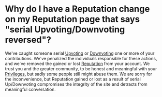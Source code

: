 # Why do I have a Reputation change on my Reputation page that says "serial Upvoting/Downvoting reversed"? #
We've caught someone serial [Upvoting][3] or [Downvoting][4] one or more of 
your contributions. We've penalized the individuals responsible for these 
actions, and we've removed the gained or lost [Reputation][2] from your account. 
We trust you and the greater community, to be honest and meaningful with 
your [Privileges][1], but sadly some people still might abuse them. 
We are sorry for the inconvenience, but Reputation gained or lost as a result of serial 
Up/Downvoting compromises the integrity of the site and detracts from 
meaningful conversation.  

[1]: /help/privileges/participate_in_the_conversation/
[2]: /help/reputation/
[3]: /help/privileges/upvote/
[4]: /help/privileges/downvote/